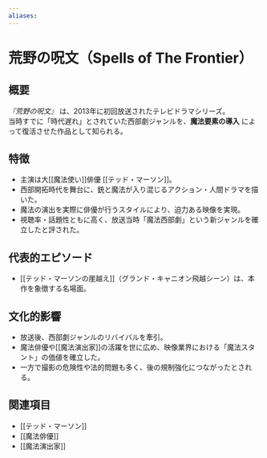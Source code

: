 ```yaml
---
aliases:
---
```


# 荒野の呪文（Spells of The Frontier）

## 概要
*『荒野の呪文』* は、2013年に初回放送されたテレビドラマシリーズ。  
当時すでに「時代遅れ」とされていた西部劇ジャンルを、**魔法要素の導入** によって復活させた作品として知られる。  

## 特徴
- 主演は大[[魔法使い]]俳優 [[テッド・マーソン]]。  
- 西部開拓時代を舞台に、銃と魔法が入り混じるアクション・人間ドラマを描いた。  
- 魔法の演出を実際に俳優が行うスタイルにより、迫力ある映像を実現。  
- 視聴率・話題性ともに高く、放送当時「魔法西部劇」という新ジャンルを確立したと評された。  

## 代表的エピソード
- [[テッド・マーソンの崖越え]]（グランド・キャニオン飛越シーン）は、本作を象徴する名場面。  

## 文化的影響
- 放送後、西部劇ジャンルのリバイバルを牽引。  
- 魔法俳優や[[魔法演出家]]の活躍を世に広め、映像業界における「魔法スタント」の価値を確立した。  
- 一方で撮影の危険性や法的問題も多く、後の規制強化につながったとされる。  

## 関連項目
- [[テッド・マーソン]]
- [[魔法俳優]]
- [[魔法演出家]]
